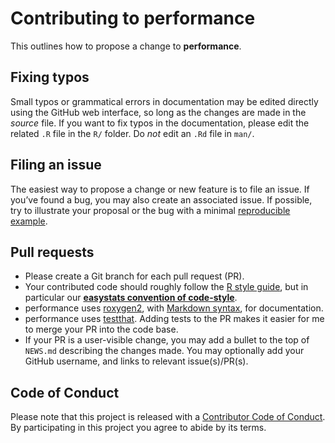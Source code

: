 # Contributing to performance

This outlines how to propose a change to **performance**.

## Fixing typos

Small typos or grammatical errors in documentation may be edited
directly using the GitHub web interface, so long as the changes are made
in the *source* file. If you want to fix typos in the documentation,
please edit the related `.R` file in the `R/` folder. Do *not* edit an
`.Rd` file in `man/`.

## Filing an issue

The easiest way to propose a change or new feature is to file an issue.
If you’ve found a bug, you may also create an associated issue. If
possible, try to illustrate your proposal or the bug with a minimal
[reproducible example](https://www.tidyverse.org/help/#reprex).

## Pull requests

- Please create a Git branch for each pull request (PR).
- Your contributed code should roughly follow the [R style
  guide](http://style.tidyverse.org), but in particular our [**easystats
  convention of
  code-style**](https://easystats.github.io/easystats/articles/conventions.html).
- performance uses
  [roxygen2](https://cran.r-project.org/package=roxygen2), with
  [Markdown
  syntax](https://cran.r-project.org/web/packages/roxygen2/vignettes/rd-formatting.html),
  for documentation.
- performance uses
  [testthat](https://cran.r-project.org/package=testthat). Adding tests
  to the PR makes it easier for me to merge your PR into the code base.
- If your PR is a user-visible change, you may add a bullet to the top
  of `NEWS.md` describing the changes made. You may optionally add your
  GitHub username, and links to relevant issue(s)/PR(s).

## Code of Conduct

Please note that this project is released with a [Contributor Code of
Conduct](https://easystats.github.io/performance/CODE_OF_CONDUCT.md). By
participating in this project you agree to abide by its terms.
